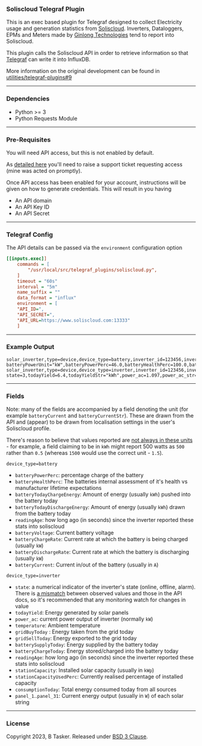 ### Soliscloud Telegraf Plugin

This is an exec based plugin for Telegraf designed to collect Electricity usage and generation statistics from [Soliscloud](https://www.soliscloud.com/). Inverters, Dataloggers, EPMs and Meters made by [Ginlong Technologies](https://www.ginlong.com/) tend to report  into Soliscloud.

This plugin calls the Soliscloud API in order to retrieve information so that [Telegraf](https://github.com/influxdata/telegraf) can write it into InfluxDB.

More information on the original development can be found in [utilities/telegraf-plugins#9](https://projects.bentasker.co.uk/gils_projects/issue/utilities/telegraf-plugins/9.html)


----

### Dependencies

* Python >= 3
* Python Requests Module

----

### Pre-Requisites

You will need API access, but this is not enabled by default.

As [detailed here](https://solis-service.solisinverters.com/support/solutions/articles/44002212561-api-access-soliscloud) you'll need to raise a support ticket requesting access (mine was acted on promptly).

Once API access has been enabled for your account, instructions will be given on how to generate credentials. This will result in you having

* An API domain 
* An API Key ID 
* An API Secret



----

### Telegraf Config

The API details can be passed via the `environment` configuration option

```ini
[[inputs.exec]]
    commands = [
        "/usr/local/src/telegraf_plugins/soliscloud.py",
    ]
    timeout = "60s"
    interval = "5m"
    name_suffix = ""
    data_format = "influx"
    environment = [
    "API_ID=",
    "API_SECRET=",
    "API_URL=https://www.soliscloud.com:13333"    
    ]
```

----

### Example Output

```
solar_inverter,type=device,device_type=battery,inverter_id=123456,inverter_sn=78901112,station=13141516178,userId=1920212223,batteryType=1.0,influxdb_database=Systemstats,batteryState=charging batteryPowerUnit="kW",batteryPowerPerc=46.0,batteryHealthPerc=100.0,batteryCurrentStr="A",batteryTodayChargeEnergy=2.5,batteryTodayChargeEnergyStr="kWh",batteryTodayDischargeEnergy=0.3,batteryTodayDischargeEnergyStr="kWh",readingAge=6i,batteryVoltage=50.6,batteryChargeRate=0.612,batteryDischargeRate=0.0,batteryCurrent=12.1
solar_inverter,type=device,device_type=inverter,inverter_id=123456,inverter_sn=78901112,station=13141516178,userId=1920212223,inverter_model=3101,influxdb_database=Systemstats state=3,todayYield=6.4,todayYieldStr="kWh",power_ac=1.097,power_ac_str="kW",temperature=36.8,gridBuyToday=5.0,gridSellToday=0.0,batterySupplyToday=0.3,batteryChargeToday=2.5,readingAge=6i,stationCapacity=3.28,stationCapacityUsedPerc=38.0,consumptionToday=10.0,panel_1=558.0,panel_2=540.0,panel_3=0.0,panel_4=0.0,panel_5=0.0,panel_6=0.0,panel_7=0.0,panel_8=0.0,panel_9=0.0,panel_10=0.0,panel_11=0.0,panel_12=0.0,panel_13=0.0,panel_14=0.0,panel_15=0.0,panel_16=0.0,panel_17=0.0,panel_18=0.0,panel_19=0.0,panel_20=0.0,panel_21=0.0,panel_22=0.0,panel_23=0.0,panel_24=0.0,panel_25=0.0,panel_26=0.0,panel_27=0.0,panel_28=0.0,panel_29=0.0,panel_30=0.0,panel_31=0.0
```

----

### Fields

Note: many of the fields are accompanied by a field denoting the unit (for example `batteryCurrent` and `batteryCurrentStr`). These are drawn from the API and (appear) to be drawn from localisation settings in the user's Soliscloud profile.

There's reason to believe that values reported are [not always in these units](https://projects.bentasker.co.uk/gils_projects/issue/utilities/telegraf-plugins/9.html#comment4648) - for example, a field claiming to be in `kWh` might report 500 watts as `500` rather than `0.5` (whereas `1500` would use the correct unit - `1.5`).


`device_type=battery`

- `batteryPowerPerc`: percentage charge of the battery
- `batteryHealthPerc`: The batteries internal assessment of it's health vs manufacturer lifetime expectations
- `batteryTodayChargeEnergy`: Amount of energy (usually `kWh`) pushed into the battery today
- `batteryTodayDischargeEnergy`: Amount of energy (usually `kWh`) drawn from the battery today
- `readingAge`: how long ago (in seconds) since the inverter reported these stats into soliscloud
- `batteryVoltage`: Current battery voltage
- `batteryChargeRate`: Current rate at which the battery is being charged (usually `kW`)
- `batteryDischargeRate`: Current rate at which the battery is discharging (usually `kW`)
- `batteryCurrent`: Current in/out of the battery (usually in `A`)


`device_type=inverter`

- `state`: a numerical indicator of the inverter's state (online, offline, alarm). There is [a mismatch](https://projects.bentasker.co.uk/gils_projects/issue/utilities/telegraf-plugins/9.html#comment4649) between observed values and those in the API docs, so it's recommended that any monitoring watch for changes in value
- `todayYield`: Energy generated by solar panels
- `power_ac`:  current power output of inverter (normally `kW`)
- `temperature`: Ambient temperature 
- `gridBuyToday` : Energy taken from the grid today
- `gridSellToday`: Energy exported to the grid today
- `batterySupplyToday`: Energy supplied by the battery today
- `batteryChargeToday`: Energy stored/charged into the battery today
- `readingAge`: how long ago (in seconds) since the inverter reported these stats into soliscloud
- `stationCapacity`: Installed solar capacity (usually in `kWp`)
- `stationCapacityUsedPerc`: Currently realised percentage of installed capacity
- `consumptionToday`: Total energy consumed today from all sources
- `panel_1`..`panel_31`: Current energy output (usually in `W`) of each solar string


----

### License

Copyright 2023, B Tasker. Released under [BSD 3 Clause](https://www.bentasker.co.uk/pages/licenses/bsd-3-clause.html).
